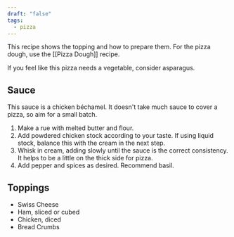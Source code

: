 ```yaml
---
draft: "false"
tags:
  - pizza
---
```

This recipe shows the topping and how to prepare them.
For the pizza dough, use the [[Pizza Dough]] recipe.

If you feel like this pizza needs a vegetable, consider asparagus. 
## Sauce
This sauce is a chicken béchamel.
It doesn't take much sauce to cover a pizza, so aim for a small batch.
1. Make a rue with melted butter and flour.
2. Add powdered chicken stock according to your taste. 
   If using liquid stock, balance this with the cream in the next step.
3. Whisk in cream, adding slowly until the sauce is the correct consistency. It helps to be a little on the thick side for pizza.
4. Add pepper and spices as desired. Recommend basil.
## Toppings
- Swiss Cheese
- Ham, sliced or cubed
- Chicken, diced
- Bread Crumbs
